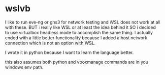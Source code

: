 # wslvb

I like to run eve-ng or gns3 for network testing and WSL does not work at all with these. BUT i really like WSL or at least the idea behind it SO i decided to use virtualbox headless mode to accomplish the same thing. I actually ended with a little better functionality because I added a host network connection which is not an option with WSL. 

I wrote it in python because I want to learn the language better.

this also assumes both python and vboxmanage commands are in you windows env path. 
